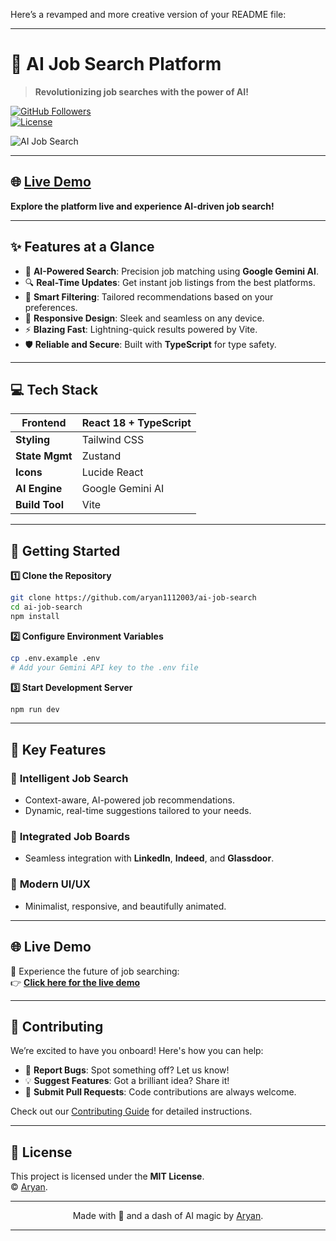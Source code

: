 Here’s a revamped and more creative version of your README file:  

---

# 🚀 **AI Job Search Platform**  
> **Revolutionizing job searches with the power of AI!**  

[![GitHub Followers](https://img.shields.io/github/followers/aryan1112003?style=social)](https://github.com/aryan1112003)  
[![License](https://img.shields.io/badge/license-MIT-blue.svg)](LICENSE)  

![AI Job Search](https://images.unsplash.com/photo-1486312338219-ce68d2c6f44d?auto=format&fit=crop&q=80&w=1200&h=400)  

---

## 🌐 **[Live Demo](https://visionary-jalebi-89053f.netlify.app/)**  
**Explore the platform live and experience AI-driven job search!**  

---

## ✨ **Features at a Glance**  

- 🤖 **AI-Powered Search**: Precision job matching using **Google Gemini AI**.  
- 🔍 **Real-Time Updates**: Get instant job listings from the best platforms.  
- 🧠 **Smart Filtering**: Tailored recommendations based on your preferences.  
- 📱 **Responsive Design**: Sleek and seamless on any device.  
- ⚡ **Blazing Fast**: Lightning-quick results powered by Vite.  
- 🛡️ **Reliable and Secure**: Built with **TypeScript** for type safety.  

---

## 💻 **Tech Stack**  

| **Frontend**    | React 18 + TypeScript |  
|------------------|-----------------------|  
| **Styling**      | Tailwind CSS          |  
| **State Mgmt**   | Zustand               |  
| **Icons**        | Lucide React          |  
| **AI Engine**    | Google Gemini AI      |  
| **Build Tool**   | Vite                  |  

---

## 🚀 **Getting Started**  

**1️⃣ Clone the Repository**  
```bash  
git clone https://github.com/aryan1112003/ai-job-search  
cd ai-job-search  
npm install  
```  

**2️⃣ Configure Environment Variables**  
```bash  
cp .env.example .env  
# Add your Gemini API key to the .env file  
```  

**3️⃣ Start Development Server**  
```bash  
npm run dev  
```  

---

## 🌟 **Key Features**  

### 🔎 **Intelligent Job Search**  
- Context-aware, AI-powered job recommendations.  
- Dynamic, real-time suggestions tailored to your needs.  

### 💼 **Integrated Job Boards**  
- Seamless integration with **LinkedIn**, **Indeed**, and **Glassdoor**.  

### 🎨 **Modern UI/UX**  
- Minimalist, responsive, and beautifully animated.  

---

## 🌐 **Live Demo**  

🌟 Experience the future of job searching:  
👉 **[Click here for the live demo](https://visionary-jalebi-89053f.netlify.app/)**  

---

## 🤝 **Contributing**  

We’re excited to have you onboard! Here's how you can help:  
- 🐛 **Report Bugs**: Spot something off? Let us know!  
- 💡 **Suggest Features**: Got a brilliant idea? Share it!  
- 🔧 **Submit Pull Requests**: Code contributions are always welcome.  

Check out our [Contributing Guide](CONTRIBUTING.md) for detailed instructions.  

---

## 📝 **License**  

This project is licensed under the **MIT License**.  
© [Aryan](https://github.com/aryan1112003).  

---

<p align="center">  
  Made with 💙 and a dash of AI magic by <a href="https://github.com/aryan1112003">Aryan</a>.  
</p>  

---  

